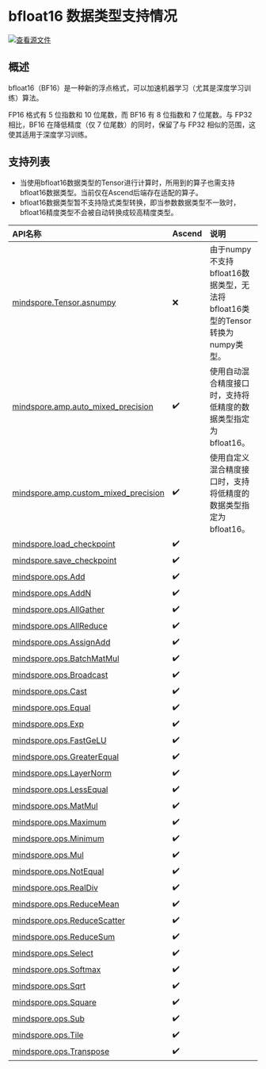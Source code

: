 # bfloat16 数据类型支持情况

[![查看源文件](https://mindspore-website.obs.cn-north-4.myhuaweicloud.com/website-images/r2.4.1/resource/_static/logo_source.svg)](https://gitee.com/mindspore/docs/blob/r2.4.1/docs/mindspore/source_zh_cn/api_python/bfloat16_support.md)

## 概述

bfloat16（BF16）是一种新的浮点格式，可以加速机器学习（尤其是深度学习训练）算法。

FP16 格式有 5 位指数和 10 位尾数，而 BF16 有 8 位指数和 7 位尾数。与 FP32 相比，BF16 在降低精度（仅 7 位尾数）的同时，保留了与 FP32 相似的范围，这使其适用于深度学习训练。

## 支持列表

- 当使用bfloat16数据类型的Tensor进行计算时，所用到的算子也需支持bfloat16数据类型。当前仅在Ascend后端存在适配的算子。
- bfloat16数据类型暂不支持隐式类型转换，即当参数数据类型不一致时，bfloat16精度类型不会被自动转换成较高精度类型。

|API名称|Ascend|说明|
|:----|:---------|:---------|
|[mindspore.Tensor.asnumpy](https://www.mindspore.cn/docs/zh-CN/r2.4.1/api_python/mindspore/Tensor/mindspore.Tensor.asnumpy.html)|❌|由于numpy不支持bfloat16数据类型，无法将bfloat16类型的Tensor转换为numpy类型。|
|[mindspore.amp.auto_mixed_precision](https://www.mindspore.cn/docs/zh-CN/r2.4.1/api_python/amp/mindspore.amp.auto_mixed_precision.html)|✔️|使用自动混合精度接口时，支持将低精度的数据类型指定为bfloat16。|
|[mindspore.amp.custom_mixed_precision](https://www.mindspore.cn/docs/zh-CN/r2.4.1/api_python/amp/mindspore.amp.custom_mixed_precision.html)|✔️|使用自定义混合精度接口时，支持将低精度的数据类型指定为bfloat16。|
|[mindspore.load_checkpoint](https://www.mindspore.cn/docs/zh-CN/r2.4.1/api_python/mindspore/mindspore.load_checkpoint.html)|✔️||
|[mindspore.save_checkpoint](https://www.mindspore.cn/docs/zh-CN/r2.4.1/api_python/mindspore/mindspore.save_checkpoint.html)|✔️||
|[mindspore.ops.Add](https://www.mindspore.cn/docs/zh-CN/r2.4.1/api_python/ops/mindspore.ops.Add.html)|✔️||
|[mindspore.ops.AddN](https://www.mindspore.cn/docs/zh-CN/r2.4.1/api_python/ops/mindspore.ops.AddN.html)|✔️||
|[mindspore.ops.AllGather](https://www.mindspore.cn/docs/zh-CN/r2.4.1/api_python/ops/mindspore.ops.AllGather.html)|✔️||
|[mindspore.ops.AllReduce](https://www.mindspore.cn/docs/zh-CN/r2.4.1/api_python/ops/mindspore.ops.AllReduce.html)|✔️||
|[mindspore.ops.AssignAdd](https://www.mindspore.cn/docs/zh-CN/r2.4.1/api_python/ops/mindspore.ops.AssignAdd.html)|✔️||
|[mindspore.ops.BatchMatMul](https://www.mindspore.cn/docs/zh-CN/r2.4.1/api_python/ops/mindspore.ops.BatchMatMul.html)|✔️||
|[mindspore.ops.Broadcast](https://www.mindspore.cn/docs/zh-CN/r2.4.1/api_python/ops/mindspore.ops.Broadcast.html)|✔️||
|[mindspore.ops.Cast](https://www.mindspore.cn/docs/zh-CN/r2.4.1/api_python/ops/mindspore.ops.Cast.html)|✔️||
|[mindspore.ops.Equal](https://www.mindspore.cn/docs/zh-CN/r2.4.1/api_python/ops/mindspore.ops.Equal.html)|✔️||
|[mindspore.ops.Exp](https://www.mindspore.cn/docs/zh-CN/r2.4.1/api_python/ops/mindspore.ops.Exp.html)|✔️||
|[mindspore.ops.FastGeLU](https://www.mindspore.cn/docs/zh-CN/r2.4.1/api_python/ops/mindspore.ops.FastGeLU.html)|✔️||
|[mindspore.ops.GreaterEqual](https://www.mindspore.cn/docs/zh-CN/r2.4.1/api_python/ops/mindspore.ops.GreaterEqual.html)|✔️||
|[mindspore.ops.LayerNorm](https://www.mindspore.cn/docs/zh-CN/r2.4.1/api_python/ops/mindspore.ops.LayerNorm.html)|✔️||
|[mindspore.ops.LessEqual](https://www.mindspore.cn/docs/zh-CN/r2.4.1/api_python/ops/mindspore.ops.LessEqual.html)|✔️||
|[mindspore.ops.MatMul](https://www.mindspore.cn/docs/zh-CN/r2.4.1/api_python/ops/mindspore.ops.MatMul.html)|✔️||
|[mindspore.ops.Maximum](https://www.mindspore.cn/docs/zh-CN/r2.4.1/api_python/ops/mindspore.ops.Maximum.html)|✔️||
|[mindspore.ops.Minimum](https://www.mindspore.cn/docs/zh-CN/r2.4.1/api_python/ops/mindspore.ops.Minimum.html)|✔️||
|[mindspore.ops.Mul](https://www.mindspore.cn/docs/zh-CN/r2.4.1/api_python/ops/mindspore.ops.Mul.html)|✔️||
|[mindspore.ops.NotEqual](https://www.mindspore.cn/docs/zh-CN/r2.4.1/api_python/ops/mindspore.ops.NotEqual.html)|✔️||
|[mindspore.ops.RealDiv](https://www.mindspore.cn/docs/zh-CN/r2.4.1/api_python/ops/mindspore.ops.RealDiv.html)|✔️||
|[mindspore.ops.ReduceMean](https://www.mindspore.cn/docs/zh-CN/r2.4.1/api_python/ops/mindspore.ops.ReduceMean.html)|✔️||
|[mindspore.ops.ReduceScatter](https://www.mindspore.cn/docs/zh-CN/r2.4.1/api_python/ops/mindspore.ops.ReduceScatter.html)|✔️||
|[mindspore.ops.ReduceSum](https://www.mindspore.cn/docs/zh-CN/r2.4.1/api_python/ops/mindspore.ops.ReduceSum.html)|✔️||
|[mindspore.ops.Select](https://www.mindspore.cn/docs/zh-CN/r2.4.1/api_python/ops/mindspore.ops.Select.html)|✔️||
|[mindspore.ops.Softmax](https://www.mindspore.cn/docs/zh-CN/r2.4.1/api_python/ops/mindspore.ops.Softmax.html)|✔️||
|[mindspore.ops.Sqrt](https://www.mindspore.cn/docs/zh-CN/r2.4.1/api_python/ops/mindspore.ops.Sqrt.html)|✔️||
|[mindspore.ops.Square](https://www.mindspore.cn/docs/zh-CN/r2.4.1/api_python/ops/mindspore.ops.Square.html)|✔️||
|[mindspore.ops.Sub](https://www.mindspore.cn/docs/zh-CN/r2.4.1/api_python/ops/mindspore.ops.Sub.html)|✔️||
|[mindspore.ops.Tile](https://www.mindspore.cn/docs/zh-CN/r2.4.1/api_python/ops/mindspore.ops.Tile.html)|✔️||
|[mindspore.ops.Transpose](https://www.mindspore.cn/docs/zh-CN/r2.4.1/api_python/ops/mindspore.ops.Transpose.html)|✔️||
